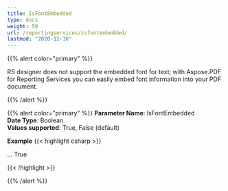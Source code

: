 ```yaml
---
title: IsFontEmbedded
type: docs
weight: 50
url: /reportingservices/isfontembedded/
lastmod: "2020-12-16"
---
```


{{% alert color="primary" %}}

RS designer does not support the embedded font for text; with Aspose.PDF for Reporting Services you can easily embed font information into your PDF document.

{{% /alert %}}

{{% alert color="primary" %}}
**Parameter Name**: IsFontEmbedded  
**Date Type**: Boolean  
**Values supported**: True, False (default)  

**Example**
{{< highlight csharp >}}

<Render>
...
<Extension Name="APPDF" Type=" Aspose.PDF.ReportingServices.Renderer,Aspose.PDF.ReportingServices">
<Configuration>
<IsFontEmbedded >True</IsFontEmbedded>
</Configuration>
</Extension>
</Render>

{{< /highlight >}}

{{% /alert %}}
